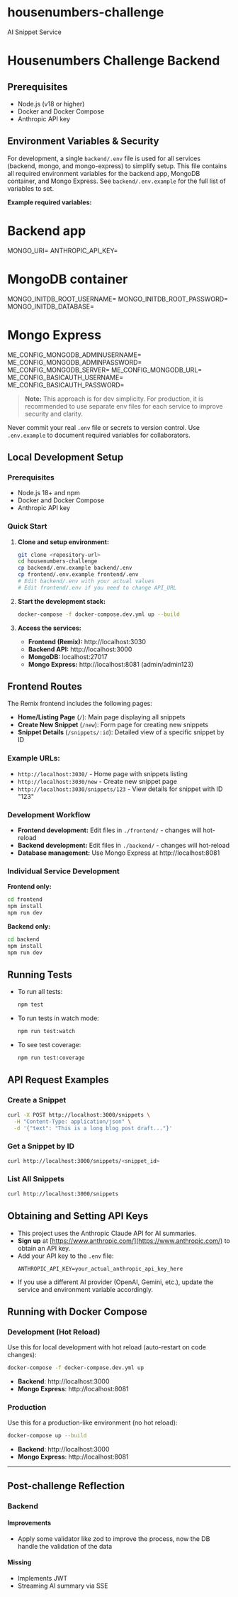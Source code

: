 # housenumbers-challenge
AI Snippet Service

# Housenumbers Challenge Backend

## Prerequisites

- Node.js (v18 or higher)
- Docker and Docker Compose
- Anthropic API key

## Environment Variables & Security

For development, a single `backend/.env` file is used for all services (backend, mongo, and mongo-express) to simplify setup. This file contains all required environment variables for the backend app, MongoDB container, and Mongo Express. See `backend/.env.example` for the full list of variables to set.

**Example required variables:**

# Backend app
MONGO_URI=
ANTHROPIC_API_KEY=

# MongoDB container
MONGO_INITDB_ROOT_USERNAME=
MONGO_INITDB_ROOT_PASSWORD=
MONGO_INITDB_DATABASE=

# Mongo Express
ME_CONFIG_MONGODB_ADMINUSERNAME=
ME_CONFIG_MONGODB_ADMINPASSWORD=
ME_CONFIG_MONGODB_SERVER=
ME_CONFIG_MONGODB_URL=
ME_CONFIG_BASICAUTH_USERNAME=
ME_CONFIG_BASICAUTH_PASSWORD=

> **Note:** This approach is for dev simplicity. For production, it is recommended to use separate env files for each service to improve security and clarity.

Never commit your real `.env` file or secrets to version control. Use `.env.example` to document required variables for collaborators.

## Local Development Setup

### Prerequisites
- Node.js 18+ and npm
- Docker and Docker Compose
- Anthropic API key

### Quick Start

1. **Clone and setup environment:**
   ```bash
   git clone <repository-url>
   cd housenumbers-challenge
   cp backend/.env.example backend/.env
   cp frontend/.env.example frontend/.env
   # Edit backend/.env with your actual values
   # Edit frontend/.env if you need to change API_URL
   ```

2. **Start the development stack:**
   ```bash
   docker-compose -f docker-compose.dev.yml up --build
   ```

3. **Access the services:**
   - **Frontend (Remix):** http://localhost:3030
   - **Backend API:** http://localhost:3000
   - **MongoDB:** localhost:27017
   - **Mongo Express:** http://localhost:8081 (admin/admin123)

## Frontend Routes

The Remix frontend includes the following pages:

- **Home/Listing Page** (`/`): Main page displaying all snippets
- **Create New Snippet** (`/new`): Form page for creating new snippets  
- **Snippet Details** (`/snippets/:id`): Detailed view of a specific snippet by ID

### Example URLs:
- `http://localhost:3030/` - Home page with snippets listing
- `http://localhost:3030/new` - Create new snippet page
- `http://localhost:3030/snippets/123` - View details for snippet with ID "123"

### Development Workflow

- **Frontend development:** Edit files in `./frontend/` - changes will hot-reload
- **Backend development:** Edit files in `./backend/` - changes will hot-reload
- **Database management:** Use Mongo Express at http://localhost:8081

### Individual Service Development

**Frontend only:**
```bash
cd frontend
npm install
npm run dev
```

**Backend only:**
```bash
cd backend
npm install
npm run dev
```

## Running Tests

- To run all tests:
  ```sh
  npm test
  ```

- To run tests in watch mode:
  ```sh
  npm run test:watch
  ```

- To see test coverage:
  ```sh
  npm run test:coverage
  ```

## API Request Examples

### Create a Snippet

```sh
curl -X POST http://localhost:3000/snippets \
  -H "Content-Type: application/json" \
  -d '{"text": "This is a long blog post draft..."}'
```

### Get a Snippet by ID

```sh
curl http://localhost:3000/snippets/<snippet_id>
```

### List All Snippets

```sh
curl http://localhost:3000/snippets
```

## Obtaining and Setting API Keys

- This project uses the Anthropic Claude API for AI summaries.
- **Sign up** at [https://www.anthropic.com/](https://www.anthropic.com/) to obtain an API key.
- Add your API key to the `.env` file:
  ```
  ANTHROPIC_API_KEY=your_actual_anthropic_api_key_here
  ```
- If you use a different AI provider (OpenAI, Gemini, etc.), update the service and environment variable accordingly.

## Running with Docker Compose

### Development (Hot Reload)

Use this for local development with hot reload (auto-restart on code changes):

```sh
docker-compose -f docker-compose.dev.yml up
```

- **Backend**: http://localhost:3000  
- **Mongo Express**: http://localhost:8081

### Production

Use this for a production-like environment (no hot reload):

```sh
docker-compose up --build
```

- **Backend**: http://localhost:3000  
- **Mongo Express**: http://localhost:8081

---


## Post-challenge Reflection

### Backend
#### Improvements
- Apply some validator like zod to improve the process, now the DB handle the validation of the data
#### Missing
- Implements JWT
- Streaming AI summary via SSE
